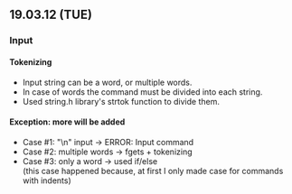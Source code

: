 ## 19.03.12 (TUE)
### Input
#### Tokenizing
* Input string can be a word, or multiple words.
* In case of words the command must be divided into each string.
* Used string.h library's strtok function to divide them.

#### Exception: more will be added
* Case #1: "\n" input -> ERROR: Input command
* Case #2: multiple words -> fgets + tokenizing
* Case #3: only a word -> used if/else <br>
  (this case happened because, at first I only made case for commands with indents)
